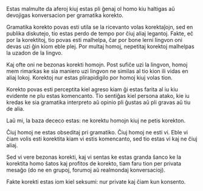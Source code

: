 Estas malmulte da aferoj kiuj estas pli ĝenaj ol homo kiu haltigas aŭ devojigas konversacion per gramatika korekto.

Gramatika korekto povas esti utila se la ricevanto volas korektaĵojn, sed en publika diskutejo, tio estas perdo de tempo por ĉiuj aliaj legantoj. Fakte, eĉ por la korektitoj, tio povas esti malhelpa, ĉar por bone lerni lingvon oni devas uzi ĝin kiom eble plej. Por multaj homoj, nepetitaj korektoj malhelpas la uzadon de la lingvo.

Kaj ofte oni ne bezonas korekti homojn. Post sufiĉe uzi la lingvon, homoj mem rimarkas ke sia  maniero uzi lingvon ne similas al tio kion ili vidas en aliaj lokoj. Korektoj nur estas plirapidigilo por homoj kiuj volas tion.

Korekto povas esti perceptita kiel agreso kiam ĝi estas farita al iu kiu evidente ne plu estas komencanto. Tio sentiĝas kiel persona atako, kie iu kredas ke sia gramatika interpreto aŭ opinio pli ĝustas aŭ pli gravas aŭ tiu de alia.

Laŭ mi, la baza dececo estas: ne korektu homojn kiuj ne petis korekton.

Ĉiuj homoj ne estas obseditaj pri gramatiko. Ĉiuj homoj ne esti vi. Eble vi ĉiam volis esti korektita kiam vi estis komencanto, sed tio estas vi kaj ne ĉiuj aliaj.

Sed vi vere bezonas korekti, kaj vi sentas ke estas granda ŝanco ke la korektita homo ŝatos kaj profitos de korekto, tiam faru tion per privata mesaĝo (do ne en grupoj, forumoj aŭ realmondaj konversacioj).

Fakte korekti estas iom kiel seksumi: nur private kaj ĉiam kun konsento.